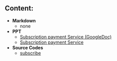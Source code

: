 
## Content:
- **Markdown**
    - none
- **PPT**
    - [Subscription payment Service (GoogleDoc)](https://docs.google.com/presentation/d/1lTlk37TvkBtCl2eqAYtYVjWrJ3lQPZ1bbAiapY3B8Ic/edit#slide=id.g22ebe9d6eec_1_0)
    - [Subscription payment Service](./lesson-7.ppt)
- **Source Codes**
    - [subscribe](./src/subscribe)
